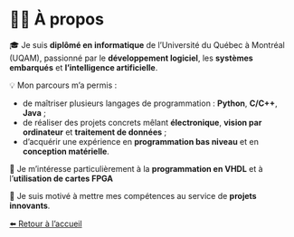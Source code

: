 # 👨‍💻 À propos

🎓 Je suis **diplômé en informatique** de l’Université du Québec à Montréal (UQAM), passionné par le **développement logiciel**, les **systèmes embarqués** et **l’intelligence artificielle**.

💡 Mon parcours m’a permis :
- de maîtriser plusieurs langages de programmation : **Python**, **C/C++**, **Java** ;
- de réaliser des projets concrets mêlant **électronique**, **vision par ordinateur** et **traitement de données** ;
- d’acquérir une expérience en **programmation bas niveau** et en **conception matérielle**.

🔧 Je m’intéresse particulièrement à la **programmation en VHDL** et à l’**utilisation de cartes FPGA**

🚀 Je suis motivé à mettre mes compétences au service de **projets innovants**.

[⬅️ Retour à l’accueil](index.md)
